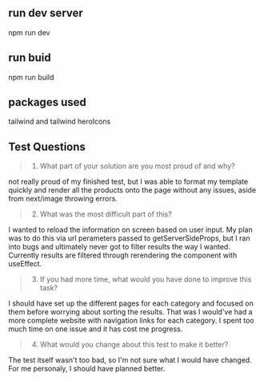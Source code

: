 ## run dev server

npm run dev

## run buid

npm run build

## packages used

tailwind and tailwind heroIcons

## Test Questions

> 1. What part of your solution are you most proud of and why?

not really proud of my finished test, but I was able to format my template quickly and render all the products onto the page without any issues, aside from next/image throwing errors.

> 2. What was the most difficult part of this?

I wanted to reload the information on screen based on user input. My plan was to do this via url perameters passed to getServerSideProps, but I ran into bugs and ultimately never got to filter results the way I wanted. Currently results are filtered through rerendering the component with useEffect.

> 3. If you had more time, what would you have done to improve this task?

I should have set up the different pages for each category and focused on them before worrying about sorting the results. That was I would've had a more complete website with navigation links for each category. I spent too much time on one issue and it has cost me progress.

> 4. What would you change about this test to make it better?

The test itself wasn't too bad, so I'm not sure what I would have changed. For me personaly, I should have planned better.

>
